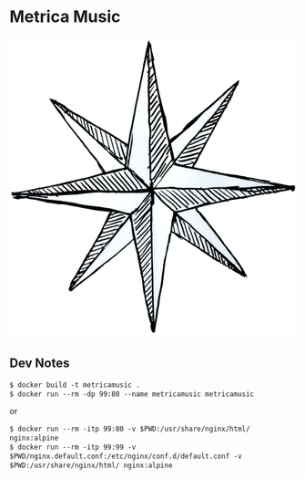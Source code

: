 # Metrica Music

![logo](./material/logo-first.png)

## Dev Notes

```
$ docker build -t metricamusic .
$ docker run --rm -dp 99:80 --name metricamusic metricamusic
```

or

```
$ docker run --rm -itp 99:80 -v $PWD:/usr/share/nginx/html/ nginx:alpine
$ docker run --rm -itp 99:99 -v $PWD/nginx.default.conf:/etc/nginx/conf.d/default.conf -v $PWD:/usr/share/nginx/html/ nginx:alpine
```
